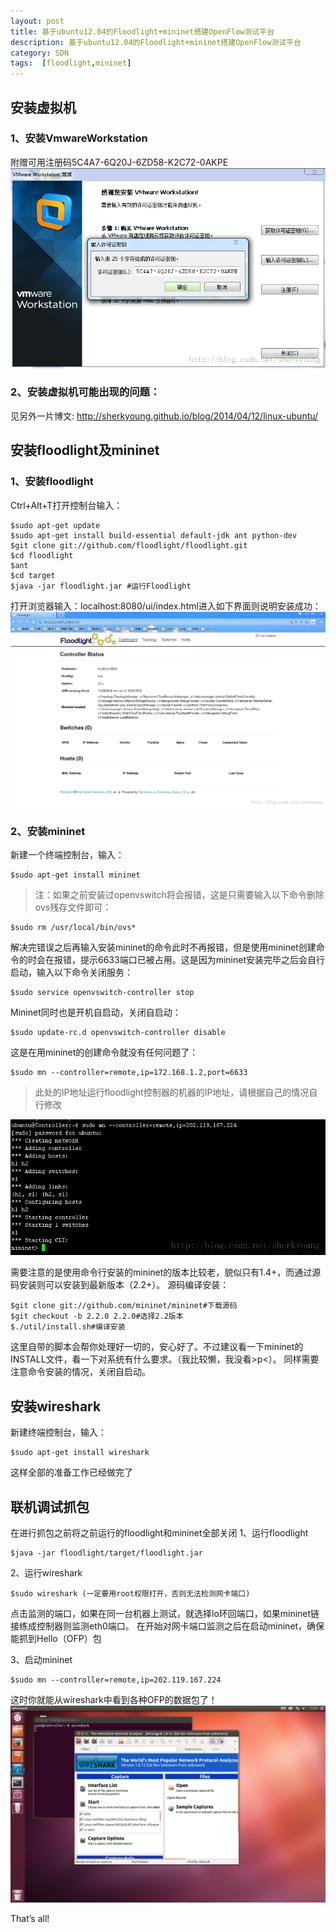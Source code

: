 ```yaml
---
layout: post
title: 基于ubuntu12.04的Floodlight+mininet搭建OpenFlow测试平台
description: 基于ubuntu12.04的Floodlight+mininet搭建OpenFlow测试平台
category: SDN
tags:  [floodlight,mininet]
---
```


## 安装虚拟机

### 1、安装VmwareWorkstation

附赠可用注册码5C4A7-6Q20J-6ZD58-K2C72-0AKPE
![](/images/2014-04-12-floodlight-mininet/01.png)
 
### 2、安装虚拟机可能出现的问题：

见另外一片博文: http://sherkyoung.github.io/blog/2014/04/12/linux-ubuntu/
 
## 安装floodlight及mininet

### 1、安装floodlight

Ctrl+Alt+T打开控制台输入：

	$sudo apt-get update
	$sudo apt-get install build-essential default-jdk ant python-dev
	$git clone git://github.com/floodlight/floodlight.git
	$cd floodlight
	$ant
	$cd target
	$java -jar floodlight.jar #运行Floodlight
	
打开浏览器输入：localhost:8080/ui/index.html进入如下界面则说明安装成功：
![](/images/2014-04-12-floodlight-mininet/02.png)
 
### 2、安装mininet

新建一个终端控制台，输入：

	$sudo apt-get install mininet
	
>注：如果之前安装过openvswitch将会报错，这是只需要输入以下命令删除ovs残存文件即可：

	$sudo rm /usr/local/bin/ovs*
	
解决完错误之后再输入安装mininet的命令此时不再报错，但是使用mininet创建命令的时会在报错，提示6633端口已被占用。这是因为mininet安装完毕之后会自行启动，输入以下命令关闭服务：
	
	$sudo service openvswitch-controller stop
	
Mininet同时也是开机自启动，关闭自启动：

	$sudo update-rc.d openvswitch-controller disable
	
这是在用mininet的创建命令就没有任何问题了：

	$sudo mn --controller=remote,ip=172.168.1.2,port=6633
	
>此处的IP地址运行floodlight控制器的机器的IP地址，请根据自己的情况自行修改

![](/images/2014-04-12-floodlight-mininet/03.png)

需要注意的是使用命令行安装的mininet的版本比较老，貌似只有1.4+，而通过源码安装则可以安装到最新版本（2.2+）。
源码编译安装：

	$git clone git://github.com/mininet/mininet#下载源码
	$git checkout -b 2.2.0 2.2.0#选择2.2版本
	$./util/install.sh#编译安装
	
这里自带的脚本会帮你处理好一切的，安心好了。不过建议看一下mininet的INSTALL文件，看一下对系统有什么要求。（我比较懒，我没看>p<）。
同样需要注意命令安装的情况，关闭自启动。

## 安装wireshark

新建终端控制台，输入：
	
	$sudo apt-get install wireshark
	
这样全部的准备工作已经做完了
 
## 联机调试抓包
在进行抓包之前将之前运行的floodlight和mininet全部关闭
1、运行floodlight

	$java -jar floodlight/target/floodlight.jar
	
2、运行wireshark
	
	$sudo wireshark (一定要用root权限打开，否则无法检测网卡端口)
	
点击监测的端口，如果在同一台机器上测试，就选择lo环回端口，如果mininet链接练成控制器则监测eth0端口。
在开始对网卡端口监测之后在启动mininet，确保能抓到Hello（OFP）包
 
3、启动mininet
	
	$sudo mn --controller=remote,ip=202.119.167.224
	
这时你就能从wireshark中看到各种OFP的数据包了！
![](/images/2014-04-12-floodlight-mininet/04.png)
 
That’s all!